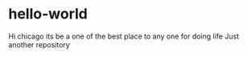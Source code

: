 # hello-world
Hi chicago 
its be a one of the best place to any one for doing life 
Just another repository
